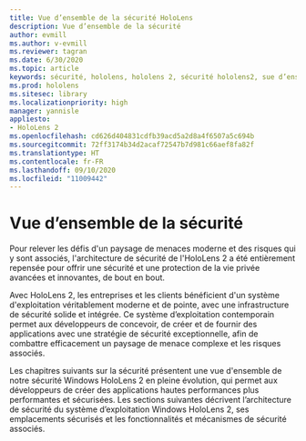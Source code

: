 ```yaml
---
title: Vue d’ensemble de la sécurité HoloLens
description: Vue d’ensemble de la sécurité
author: evmill
ms.author: v-evmill
ms.reviewer: tagran
ms.date: 6/30/2020
ms.topic: article
keywords: sécurité, hololens, hololens 2, sécurité hololens2, sue d’ensemble de la sécurité
ms.prod: hololens
ms.sitesec: library
ms.localizationpriority: high
manager: yannisle
appliesto:
- HoloLens 2
ms.openlocfilehash: cd626d404831cdfb39acd5a2d8a4f6507a5c694b
ms.sourcegitcommit: 72ff3174b34d2acaf72547b7d981c66aef8fa82f
ms.translationtype: HT
ms.contentlocale: fr-FR
ms.lasthandoff: 09/10/2020
ms.locfileid: "11009442"
---
```

# Vue d’ensemble de la sécurité

Pour relever les défis d'un paysage de menaces moderne et des risques qui y sont associés, l'architecture de sécurité de l'HoloLens 2 a été entièrement repensée pour offrir une sécurité et une protection de la vie privée avancées et innovantes, de bout en bout.

Avec HoloLens 2, les entreprises et les clients bénéficient d'un système d'exploitation véritablement moderne et de pointe, avec une infrastructure de sécurité solide et intégrée. Ce système d’exploitation contemporain permet aux développeurs de concevoir, de créer et de fournir des applications avec une stratégie de sécurité exceptionnelle, afin de combattre efficacement un paysage de menace complexe et les risques associés. 

Les chapitres suivants sur la sécurité présentent une vue d'ensemble de notre sécurité Windows HoloLens 2 en pleine évolution, qui permet aux développeurs de créer des applications hautes performances plus performantes et sécurisées. Les sections suivantes décrivent l’architecture de sécurité du système d’exploitation Windows HoloLens 2, ses emplacements sécurisés et les fonctionnalités et mécanismes de sécurité associés.
